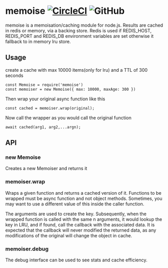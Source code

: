 memoise [![CircleCI](https://circleci.com/gh/niklabh/memoise.svg?style=svg)](https://circleci.com/gh/niklabh/memoise) ![GitHub](https://img.shields.io/github/license/niklabh/memoise.svg)
=======

memoise is a memoisation/caching module for node.js. Results are cached in redis or memory, via a backing store.
Redis is used if REDIS_HOST, REDIS_PORT and REDIS_DB environment variables are set otherwise it fallback to in memory
lru store.

Usage
------

create a cache with max 10000 items(only for lru) and a TTL of 300 seconds

```
const Memoise = require('memoise')
const memoiser = new Memoise({ max: 10000, maxAge: 300 })

```
Then wrap your original async function like this

```
const cached = memoiser.wrap(original);
```

Now call the wrapper as you would call the original function

```
await cached(arg1, arg2,...argn);
```

API
---

### new Memoise
Creates a new Memoiser and returns it

### memoiser.wrap
Wraps a given function and returns a cached version of it.
Functions to be wrapped must be async function and not object methods.
Sometimes, you may want to use a different value of this inside the caller function.

The arguments are used to create the key. Subsequently, when the wrapped function is called with the same n arguments, it would lookup the key in LRU, and if found, call the callback with the associated data. It is expected that the callback will never modified the returned data, as any modifications of the original will change the object in cache.

### memoiser.debug

The debug interface can be used to see stats and cache efficiency.
